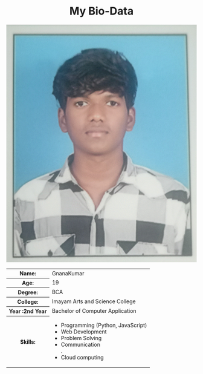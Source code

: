 <html>
<head>
<body>
  <center><h1>My Bio-Data</h1></center><img src="gnanam.gif">
  <table>
    <tr>
      <th>Name:</th>
      <td>GnanaKumar</td>
    </tr>
    <tr>
      <th>Age:</th>
      <td>19</td>
    </tr>
    <tr>
      <th>Degree:</th>
      <td>BCA</td>
    </tr>
    <tr>
      <th>College:</th>
      <td>Imayam Arts and Science College</td>
    </tr>
    <tr>
      <th>Year :2nd Year</th>
      <td>Bachelor of Computer Application</td>
    </tr>
    <tr>
      <th>Skills:</th>
      <td>
        <ul>
          <li>Programming (Python, JavaScript)</li>
          <li>Web Development</li>
          <li>Problem Solving</li>
          <li>Communication</li>. <li> Cloud computing</li>
        </ul>
      </td>
    </tr>
   </head>
</body>
</html>
